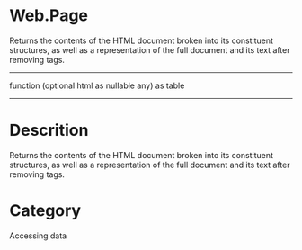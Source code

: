 ﻿# Web.Page
Returns the contents of the HTML document broken into its constituent structures, as well as a representation of the full document and its text after removing tags.
***
function (optional html as nullable any) as table
***
# Descrition 
Returns the contents of the HTML document broken into its constituent structures, as well as a representation of the full document and its text after removing tags.
# Category 
Accessing data
